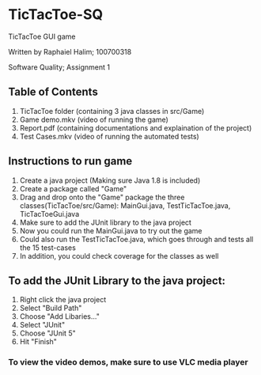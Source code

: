 # TicTacToe-SQ

TicTacToe GUI game

Written by Raphaiel Halim; 100700318

Software Quality; Assignment 1

## Table of Contents
1. TicTacToe folder (containing 3 java classes in src/Game)
2. Game demo.mkv (video of running the game)
3. Report.pdf (containing documentations and explaination of the project)
4. Test Cases.mkv (video of running the automated tests)

## Instructions to run game
1. Create a java project (Making sure Java 1.8 is included)
2. Create a package called "Game"
3. Drag and drop onto the "Game" package the three classes(TicTacToe/src/Game): MainGui.java, TestTicTacToe.java, TicTacToeGui.java
4. Make sure to add the JUnit library to the java project
5. Now you could run the MainGui.java to try out the game
6. Could also run the TestTicTacToe.java, which goes through and tests all the 15 test-cases
7. In addition, you could check coverage for the classes as well

## To add the JUnit Library to the java project:
1. Right click the java project 
2. Select "Build Path" 
3. Choose "Add Libaries..."
4. Select "JUnit"
5. Choose "JUnit 5"
6. Hit "Finish"

### To view the video demos, make sure to use VLC media player
